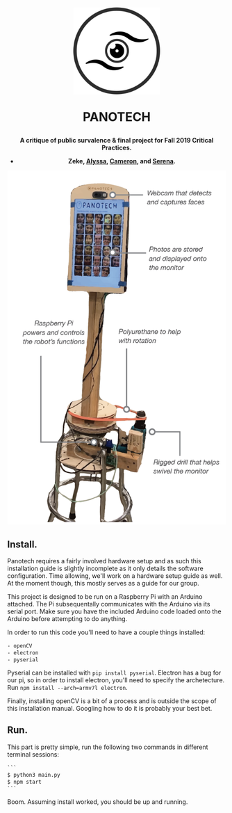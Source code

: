 <h1 align="center">

<img src="LOGO.png" alt="Panotech Logo" width="200px"/>

PANOTECH

</h1><h4 align="center">

A critique of public survalence & final project for Fall 2019
Critical Practices.

- Zeke, [Alyssa](https://www.ayang.co/), [Cameron](https://www.linkedin.com/in/camchaney/), and [Serena](https://www.serenakchan.me/).

<img src="Final_Image.png" alt="Fully Assembled" width="600px"/>
</h4>



Install.
--------

Panotech requires a fairly involved hardware setup and as such this
installation guide is slightly incomplete as it only details the
software configuration. Time allowing, we'll work on a hardware setup
guide as well. At the moment though, this mostly serves as a guide for
our group.

This project is designed to be run on a Raspberry Pi with an Arduino
attached. The Pi subsequentally communicates with the Arduino via its
serial port. Make sure you have the included Arduino code loaded onto
the Arduino before attempting to do anything.

In order to run this code you'll need to have a couple things
installed:

	- openCV
	- electron
	- pyserial
	
Pyserial can be installed with `pip install pyserial`. Electron has a
bug for our pi, so in order to install electron, you'll need to
specify the archetecture. Run `npm install --arch=armv7l electron`.

Finally, installing openCV is a bit of a process and is outside the
scope of this installation manual. Googling how to do it is probably
your best bet.

Run.
----

This part is pretty simple, run the following two commands in
different terminal sessions:

	```
	$ python3 main.py
	$ npm start
	```
	
Boom. Assuming install worked, you should be up and running.
